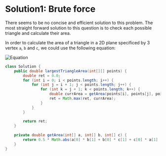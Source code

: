 # Solution1: Brute force

There seems to be no concise and efficient solution to this problem. The most straight forward solution to this question is to check each possible triangle and calculate their area. 

In order to calculate the area of a triangle in a 2D plane specificed by 3 vertex `a`, `b` and `c`, we could use the following equation: 

![Equation](https://github.com/YaokaiYang-assaultmaster/LeetCode/blob/master/LeetcodeAlgorithmQuestions/812.%20Largest%20Triangle%20Area/AreaOfTriangleEquation.png)

```Java
class Solution {
    public double largestTriangleArea(int[][] points) {
        double ret = 0.0;
        for (int i = 0; i < points.length; i++) {
            for (int j = i + 1; j < points.length; j++) {
                for (int k = j + 1; k < points.length; k++) {
                    double currArea = getArea(points[i], points[j], points[k]);
                    ret = Math.max(ret, currArea);
                }
            }
        }
        
        return ret;
    }
    
    private double getArea(int[] a, int[] b, int[] c) {
        return 0.5 * Math.abs(a[0] * b[1] + b[0] * c[1] + c[0] * a[1] - a[1] * b[0] - b[1] * c[0] - c[1] * a[0]);
    }
}
```
